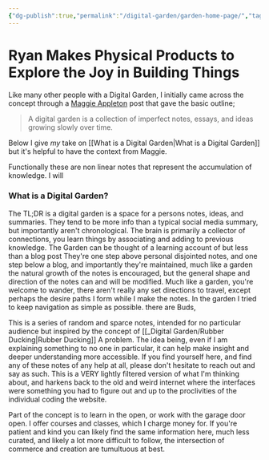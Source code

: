 ```yaml
---
{"dg-publish":true,"permalink":"/digital-garden/garden-home-page/","tags":["gardenEntry"],"noteIcon":"1","created":"2025-04-05T12:33:00.069-04:00","updated":"2025-04-06T11:47:01.081-04:00"}
---
```


# Ryan Makes Physical Products to Explore the Joy in Building Things


Like many other people with a Digital Garden, I initially came across the concept through a [Maggie Appleton](https://maggieappleton.com/garden-history) post that gave the basic outline; 
>A digital garden is a collection of imperfect notes, essays, and ideas growing slowly over time. 


Below I give *my* take on [[What is a Digital Garden\|What is a Digital Garden]] but it's helpful to have the context from Maggie. 

Functionally these are non linear notes that represent the accumulation of knowledge. I will 
### What is a Digital Garden? 
The TL;DR is a digital garden is a space for a persons notes, ideas, and summaries. They tend to be more info than a typical social media summary, but importantly aren't chronological.  The brain is primarily a collector of connections, you learn things by associating and adding to previous knowledge. The Garden can be thought of a learning account of   but less than a blog post They're one step above personal disjointed notes, and one step below a blog, and importantly they're maintained, much like a garden the natural growth of the notes is encouraged, but the general shape and direction of the notes can and will be modified.  Much like a garden, you're welcome to wander, there aren't really any set directions to travel, except perhaps the desire paths I form while I make the notes. In the garden I tried to keep navigation as simple as possible. there are Buds, 

This is a series of random and sparce notes, intended for no particular audience but inspired by the concept of [[_Digital Garden/Rubber Ducking\|Rubber Ducking]] A problem. The idea being, even if I am explaining something to no one in particular, it can help make insight and deeper understanding more accessible.  If you find yourself here, and find any of these notes of any help at all, please don't hesitate to reach out and say as such.  This is a VERY lightly filtered version of what I'm thinking about, and harkens back to the old and weird internet where the interfaces were something you had to figure out and up to the proclivities of the individual coding the website. 

Part of the concept is to learn in the open, or work with the garage door open.  I offer courses and classes,  which I charge money for. If you're patient and kind you can likely find the same information here, much less curated, and likely a lot more difficult to follow, the intersection of commerce and creation are tumultuous at best.  



